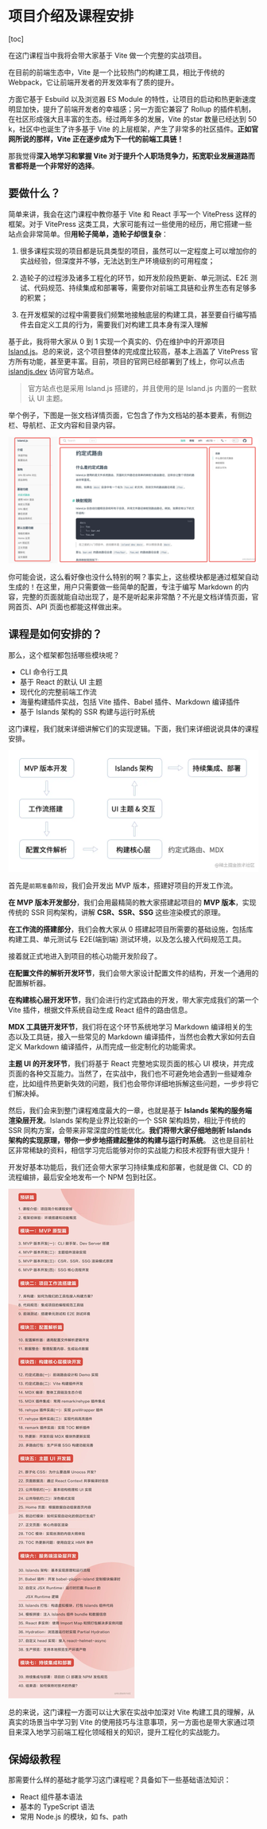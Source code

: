# 项目介绍及课程安排

[toc]

在这门课程当中我将会带大家基于 Vite 做一个完整的实战项目。

在目前的前端生态中，Vite 是一个比较热门的构建工具，相比于传统的 Webpack，它让前端开发者的开发效率有了质的提升。

方面它基于 Esbuild 以及浏览器 ES Module 的特性，让项目的启动和热更新速度明显加快，提升了前端开发者的幸福感；另一方面它兼容了 Rollup 的插件机制，在社区形成强大且丰富的生态。经过两年多的发展，Vite 的star 数量已经达到 50 k，社区中也诞生了许多基于 Vite 的上层框架，产生了非常多的社区插件。**正如官网所说的那样，Vite 正在逐步成为下一代的前端工具链！**

那我觉得**深入地学习和掌握 Vite 对于提升个人职场竞争力，拓宽职业发展道路而言都将是一个非常好的选择**。


## 要做什么？

简单来讲，我会在这门课程中教你基于 Vite 和 React 手写一个 VitePress 这样的框架。对于 VitePress 这类工具，大家可能有过一些使用的经历，用它搭建一些站点会非常简单。但**用轮子简单，造轮子却很复杂**：

1. 很多课程实现的项目都是玩具类型的项目，虽然可以一定程度上可以增加你的实战经验，但深度并不够，无法达到生产环境级别的可用程度；

2. 造轮子的过程涉及诸多工程化的环节，如开发阶段热更新、单元测试、E2E 测试、代码规范、持续集成和部署等，需要你对前端工具链和业界生态有足够多的积累；

3. 在开发框架的过程中需要我们频繁地接触底层的构建工具，甚至要自行编写插件去自定义工具的行为，需要我们对构建工具本身有深入理解

基于此，我将带大家从 0 到 1 实现一个真实的、仍在维护中的开源项目 [Island.js](https://github.com/sanyuan0704/island.js)。总的来说，这个项目整体的完成度比较高，基本上涵盖了 VitePress 官方所有功能，甚至更丰富。目前，项目的官网已经部署到了线上，你可以点击 [islandjs.dev](https://islandjs.dev/zh/) 访问官方站点。


> 官方站点也是采用 Island.js 搭建的，并且使用的是 Island.js 内置的一套默认 UI 主题。

举个例子，下图是一张文档详情页面，它包含了作为文档站的基本要素，有侧边栏、导航栏、正文内容和目录内容。

![](assets/amber-1.webp)

你可能会说，这么看好像也没什么特别的啊？事实上，这些模块都是通过框架自动生成的！在这里，用户只需要做一些简单的配置，专注于编写 Markdown 的内容，完整的页面就能自动出现了，是不是听起来非常酷？不光是文档详情页面，官网首页、API 页面也都能这样做出来。

## 课程是如何安排的？

那么，这个框架都包括哪些模块呢？

- CLI 命令行工具
- 基于 React 的默认 UI 主题
- 现代化的完整前端工作流
- 海量构建插件实战，包括 Vite 插件、Babel 插件、Markdown 编译插件
- 基于 Islands 架构的 SSR 构建与运行时系统

这门课程，我们就来详细讲解它们的实现逻辑。下面，我们来详细说说具体的课程安排。

![](assets/amber-2.webp)

首先是`前期准备阶段`，我们会开发出 MVP 版本，搭建好项目的开发工作流。

**在 MVP 版本开发部分**，我们会用最精简的教大家搭建起项目的 **MVP 版本**，实现传统的 SSR 同构架构，讲解 **CSR、SSR、SSG** 这些渲染模式的原理。

**在工作流的搭建部分**，我们会教大家从 0 搭建起项目所需要的基础设施，包括库构建工具、单元测试与 E2E(端到端) 测试环境，以及怎么接入代码规范工具。

接着就正式地进入到项目的核心功能开发阶段了。

**在配置文件的解析开发环节**，我们会带大家设计配置文件的结构，开发一个通用的配置解析器。

**在构建核心层开发环节**，我们会进行约定式路由的开发，带大家完成我们的第一个 Vite 插件，根据文件系统自动生成 React 组件的路由信息。

**MDX 工具链开发环节**，我们将在这个环节系统地学习 Markdown 编译相关的生态以及工具链，接入一些常见的 Markdown 编译插件，当然也会教大家如何去自定义 Markdown 编译插件，从而完成一些定制化的功能需求。

**主题 UI 的开发环节**，我们将基于 React 完整地实现页面的核心 UI 模块，并完成页面的各种交互能力。当然了，在实战中，我们也不可避免地会遇到一些疑难杂症，比如组件热更新失效的问题，我们也会带你详细地拆解这些问题，一步步将它们解决掉。

然后，我们会来到整门课程难度最大的一章，也就是基于 **Islands 架构的服务端渲染层开发**。Islands 架构是业界比较新的一个 SSR 架构趋势，相比于传统的 SSR 同构方案，会带来非常深度的性能优化。**我们将带大家仔细地剖析 Islands 架构的实现原理，带你一步步地搭建起整体的构建与运行时系统**。 这也是目前社区非常稀缺的资料，相信学习完后能够对你的实战能力和技术视野有很大提升！

开发好基本功能后，我们还会带大家学习持续集成和部署，也就是做 CI、CD 的流程编排，最后安全地发布一个 NPM 包到社区。

![](assets/amber-3.webp)

总的来说，这门课程一方面可以让大家在实战中加深对 Vite 构建工具的理解，从真实的场景当中学习到 Vite 的使用技巧与注意事项，另一方面也是带大家通过项目来深入地学习前端工程化领域相关的知识，提升工程化的实战能力。

## 保姆级教程

那需要什么样的基础才能学习这门课程呢？具备如下一些基础语法知识：

- React 组件基本语法
- 基本的 TypeScript 语法
- 常用 Node.js 的模块，如 fs、path